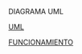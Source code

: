 DIAGRAMA UML

[UML](https://github.com/Cristiann-Paredes/Felinos/blob/master/UML%20FELINOS.pdf)



[FUNCIONAMIENTO](https://github.com/Cristiann-Paredes/Felinos/blob/master/HERENCIAS_JimenezM_ParedesC.pdf)

